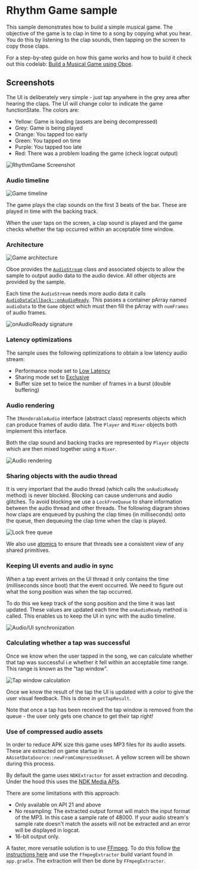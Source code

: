 Rhythm Game sample
==================

This sample demonstrates how to build a simple musical game. The objective of the game is to clap in time to a song by copying what you hear. You do this by listening to the clap sounds, then tapping on the screen to copy those claps.

For a step-by-step guide on how this game works and how to build it check out this codelab: [Build a Musical Game using Oboe](https://developer.android.com/codelabs/musicalgame-using-oboe). 


Screenshots
-----------
The UI is deliberately very simple - just tap anywhere in the grey area after hearing the claps. The UI will change color to indicate the game functionState. The colors are: 

- Yellow: Game is loading (assets are being decompressed)
- Grey: Game is being played
- Orange: You tapped too early
- Green: You tapped on time
- Purple: You tapped too late
- Red: There was a problem loading the game (check logcat output)

![RhythmGame Screenshot](images/RhythmGame-screenshot.png)


### Audio timeline
![Game timeline](images/1-timeline.png "Game timeline")

The game plays the clap sounds on the first 3 beats of the bar. These are played in time with the backing track.

 When the user taps on the screen, a clap sound is played and the game checks whether the tap occurred within an acceptable time window.

### Architecture

![Game architecture](images/2-architecture.png "Game architecture")

Oboe provides the [`AudioStream`](https://github.com/google/oboe/blob/main/include/oboe/AudioStream.h) class and associated objects to allow the sample to output audio data to the audio device. All other objects are provided by the sample.

Each time the `AudioStream` needs more audio data it calls [`AudioDataCallback::onAudioReady`](https://github.com/google/oboe/blob/main/include/oboe/AudioStreamCallback.h). This passes a container pArray named `audioData` to the `Game` object which must then fill the pArray with `numFrames` of audio frames.


![onAudioReady signature](images/3-audioData.png "onAudioReady signature")

### Latency optimizations
The sample uses the following optimizations to obtain a low latency audio stream:

- Performance mode set to [Low Latency](https://github.com/google/oboe/blob/main/FullGuide.md#setting-performance-mode)
- Sharing mode set to [Exclusive](https://github.com/google/oboe/blob/main/FullGuide.md#sharing-mode)
- Buffer size set to twice the number of frames in a burst (double buffering)

### Audio rendering

The `IRenderableAudio` interface (abstract class) represents objects which can produce frames of audio data. The `Player` and `Mixer` objects both implement this interface.

Both the clap sound and backing tracks are represented by `Player` objects which are then mixed together using a `Mixer`.

![Audio rendering](images/4-audio-rendering.png "Audio rendering")

### Sharing objects with the audio thread

It is very important that the audio thread (which calls the `onAudioReady` method) is never blocked. Blocking can cause underruns and audio glitches. To avoid blocking we use a `LockFreeQueue` to share information between the audio thread and other threads. The following diagram shows how claps are enqueued by pushing the clap times (in milliseconds) onto the queue, then dequeuing the clap time when the clap is played.

![Lock free queue](images/5-lockfreequeue.png "Lock free queue")

We also use [atomics](http://en.cppreference.com/w/cpp/atomic/atomic) to ensure that threads see a consistent view of any shared primitives.

### Keeping UI events and audio in sync

When a tap event arrives on the UI thread it only contains the time (milliseconds since boot) that the event occurred. We need to figure out what the song position was when the tap occurred. 

To do this we keep track of the song position and the time it was last updated. These values are updated each time the `onAudioReady` method is called. This enables us to keep the UI in sync with the audio timeline.

![Audio/UI synchronization](images/6-audio-ui-sync.png "Audio/UI synchronization")

### Calculating whether a tap was successful
Once we know when the user tapped in the song, we can calculate whether that tap was successful i.e whether it fell within an acceptable time range. This range is known as the "tap window". 

![Tap window calculation](images/7-tap-window.png "Tap window calculation")

Once we know the result of the tap the UI is updated with a color to give the user visual feedback. This is done in `getTapResult`. 

Note that once a tap has been received the tap window is removed from the queue - the user only gets one chance to get their tap right! 

### Use of compressed audio assets
In order to reduce APK size this game uses MP3 files for its audio assets. These are extracted on game startup in `AAssetDataSource::newFromCompressedAsset`. A yellow screen will be shown during this process. 

By default the game uses `NDKExtractor` for asset extraction and decoding. Under the hood this uses the [NDK Media APIs](https://developer.android.com/ndk/reference/group/media). 

There are some limitations with this approach: 

- Only available on API 21 and above
- No resampling: The extracted output format will match the input format of the MP3. In this case a sample rate of 48000. If your audio stream's sample rate doesn't match the assets will not be extracted and an error will be displayed in logcat. 
- 16-bit output only. 

A faster, more versatile solution is to use [FFmpeg](https://www.ffmpeg.org/). To do this follow [the instructions here](https://medium.com/@donturner/using-ffmpeg-for-faster-audio-decoding-967894e94e71) and use the `ffmpegExtractor` build variant found in `app.gradle`. The extraction will then be done by `FFmpegExtractor`.
